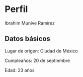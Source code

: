 # Perfil
Ibrahim Munive Ramírez
## Datos básicos

 Lugar de origen: Ciudad de México

 Cumpleaños: 20 de septiembre

 Edad: 23 años 

